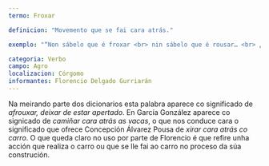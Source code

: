 ```yaml
---
termo: Froxar

definicion: "Movemento que se fai cara atrás."

exemplo: "“Non sábelo que é froxar <br> nin sábelo que é rousar… <br> ¿E chámaste carreteiro? <br> ¡Sonche ganas de falar!”. <br>Florencio Delgado Gurriarán, poema <em>Córgomo de Valdeorras</em>."

categoria: Verbo
campo: Agro
localizacion: Córgomo
informantes: Florencio Delgado Gurriarán
---
```


Na meirando parte dos dicionarios esta palabra aparece co significado de _afrouxar, deixar de estar apertado_. En García González aparece co signicado de _camiñar cara atrás as vacas_, o que nos conduce cara o significado que ofrece Concepción Álvarez Pousa de _xirar cara atrás co carro_.
O que queda claro no uso por parte de Florencio é que refire unha acción que realiza o carro ou que se lle fai ao carro no proceso da súa construción.

